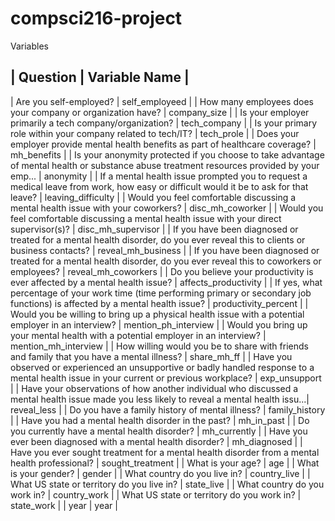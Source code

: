 
# compsci216-project

Variables

| Question | Variable Name |
-------------------------------
| Are you self-employed? | self_employeed |
| How many employees does your company or organization have?	| company_size |
| Is your employer primarily a tech company/organization? |	tech_company |
| Is your primary role within your company related to tech/IT? |	tech_prole |
| Does your employer provide mental health benefits as part of healthcare coverage? |	mh_benefits |
| Is your anonymity protected if you choose to take advantage of mental health or substance abuse treatment resources provided by your emp...	| anonymity |
|	If a mental health issue prompted you to request a medical leave from work, how easy or difficult would it be to ask for that leave?	| leaving_difficulty |
|	Would you feel comfortable discussing a mental health issue with your coworkers? |	disc_mh_coworker |
|	Would you feel comfortable discussing a mental health issue with your direct supervisor(s)? |	disc_mh_supervisor |
|	If you have been diagnosed or treated for a mental health disorder, do you ever reveal this to clients or business contacts? |	reveal_mh_business |
|	If you have been diagnosed or treated for a mental health disorder, do you ever reveal this to coworkers or employees? |	reveal_mh_coworkers |
|	Do you believe your productivity is ever affected by a mental health issue?	| affects_productivity |
|	If yes, what percentage of your work time (time performing primary or secondary job functions) is affected by a mental health issue? |	productivity_percent |
|	Would you be willing to bring up a physical health issue with a potential employer in an interview?	| mention_ph_interview |
|	Would you bring up your mental health with a potential employer in an interview?	| mention_mh_interview |
|	How willing would you be to share with friends and family that you have a mental illness? |	share_mh_ff |
|	Have you observed or experienced an unsupportive or badly handled response to a mental health issue in your current or previous workplace?	| exp_unsupport |
|	Have your observations of how another individual who discussed a mental health issue made you less likely to reveal a mental health issu...|	reveal_less |
|	Do you have a family history of mental illness? |	family_history |
|	Have you had a mental health disorder in the past? |	mh_in_past |
|	Do you currently have a mental health disorder?	| mh_currently |
|	Have you ever been diagnosed with a mental health disorder? |	mh_diagnosed |
|	Have you ever sought treatment for a mental health disorder from a mental health professional? |	sought_treatment |
|	What is your age?	| age |
|	What is your gender?	| gender |
|	What country do you live in? |	country_live |
|	What US state or territory do you live in? |	state_live |
|	What country do you work in? |	country_work |
|	What US state or territory do you work in? |	state_work |
|	year	| year |
